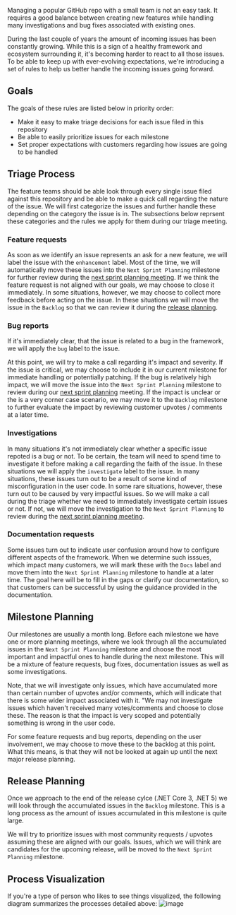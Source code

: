 Managing a popular GitHub repo with a small team is not an easy task. It requires a good balance between creating new features while handling many investigations and bug fixes associated with existing ones.

During the last couple of years the amount of incoming issues has been constantly growing. While this is a sign of a healthy framework and ecosystem surrounding it, it's becoming harder to react to all those issues.
To be able to keep up with ever-evolving expectations, we're introducing a set of rules to help us better handle the incoming issues going forward.

## Goals
The goals of these rules are listed below in priority order:
- Make it easy to make triage decisions for each issue filed in this repository
- Be able to easily prioritize issues for each milestone
- Set proper expectations with customers regarding how issues are going to be handled

## Triage Process
The feature teams should be able look through every single issue filed against this repository and be able to make a quick call regarding the nature of the issue.
We will first categorize the issues and further handle these depending on the category the issue is in. The subsections below reprsent these categories and the rules we apply for them during our triage meeting.

### Feature requests
As soon as we identify an issue represents an ask for a new feature, we will label the issue with the `enhancement` label.
Most of the time, we will automatically move these issues into the `Next Sprint Planning` milestone for further review during the [next sprint planning meeting](#milestone-planning).
If we think the feature request is not aligned with our goals, we may choose to close it immediately.
In some situations, however, we may choose to collect more feedback before acting on the issue. In these situations we will move the issue in the `Backlog` so that we can review it during the [release planning](#release-planning).

### Bug reports
If it's immediately clear, that the issue is related to a bug in the framework, we will apply the `bug` label to the issue.

At this point, we will try to make a call regarding it's impact and severity. If the issue is critical, we may choose to include it in our current milestone for immediate handling or potentially patching.
If the bug is relatively high impact, we will move the issue into the `Next Sprint Planning` milestone to review during our [next sprint planning](#milestone-planning) meeting.
If the impact is unclear or the is a very corner case scenario, we may move it to the `Backlog` milestone to further evaluate the impact by reviewing customer upvotes / comments at a later time.

### Investigations
In many situations it's not immediately clear whether a specific issue repoted is a bug or not. To be certain, the team will need to spend time to investigate it before making a call regarding the faith of the issue. In these situations we will apply the `investigate` label to the issue.
In many situations, these issues turn out to be a result of some kind of misconfiguration in the user code.
In some rare situations, however, these turn out to be caused by very impactful issues. So we will make a call during the triage whether we need to immediately investigate certain issues or not.
If not, we will move the investigation to the `Next Sprint Planning` to review during the [next sprint planning meeting](#milestone-planning).

### Documentation requests
Some issues turn out to indicate user confusion around how to configure different aspects of the framework.
When we determine such isssues, which impact many customers, we will mark these with the `Docs` label and move them into the `Next Sprint Planning` milestone to handle at a later time. The goal here will be to fill in the gaps or clarify our documentation, so that customers can be successful by using the guidance provided in the documentation.

## Milestone Planning
Our milestones are usually a month long.
Before each milestone we have one or more planning meetings, where we look through all the accumulated issues in the `Next Sprint Planning` milestone and choose the most important and impactful ones to handle during the next milestone. This will be a mixture of feature requests, bug fixes, documentation issues as well as some investigations.

Note, that we will investigate only issues, which have accumulated more than certain number of upvotes and/or comments, which will indicate that there is some wider impact associated with it.
"We may not investigate issues which haven't received many votes/comments and choose to close these. The reason is that the impact is very scoped and potentially something is wrong in the user code.

For some feature requests and bug reports, depending on the user involvement, we may choose to move these to the backlog at this point. What this means, is that they will not be looked at again up until the next major release planning.

## Release Planning
Once we approach to the end of the release cylce (.NET Core 3, .NET 5) we will look through the accumulated issues in the `Backlog` milestone. This is a long process as the amount of issues accumulated in this milestone is quite large.

We will try to prioritize issues with most community requests / upvotes assuming these are aligned with our goals.
Issues, which we will think are candidates for the upcoming release, will be moved to the `Next Sprint Planning` milestone.

## Process Visualization
If you're a type of person who likes to see things visualized, the following diagram summarizes the processes detailed above:
![image](https://user-images.githubusercontent.com/34246760/83341925-a03ae180-a29d-11ea-82db-e215f4860c19.png)
